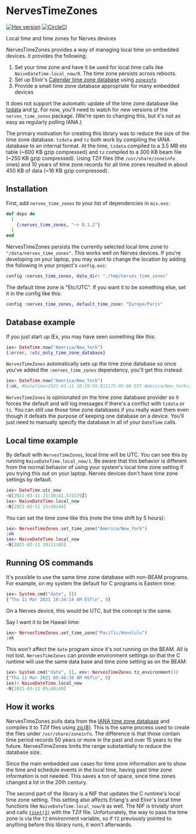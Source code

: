 # NervesTimeZones

[![Hex version](https://img.shields.io/hexpm/v/nerves_time_zones.svg "Hex version")](https://hex.pm/packages/nerves_time_zones)
[![CircleCI](https://circleci.com/gh/nerves-time/nerves_time_zones.svg?style=svg)](https://circleci.com/gh/nerves-time/nerves_time_zones)

Local time and time zones for Nerves devices

NervesTimeZones provides a way of managing local time on embedded devices. It
provides the following:

1. Set your time zone and have it be used for local time calls like
   `NaiveDateTime.local_now/0`. The time zone persists across reboots.
2. Set up Elixir's [Calendar time zone
   database](https://hexdocs.pm/elixir/Calendar.html) using
   [`zoneinfo`](https://hex.pm/packages/zoneinfo)
3. Provide a small time zone database appropriate for many embedded devices

It does not support the automatic update of the time zone database like
[tzdata](https://hex.pm/packages/tzdata) and [tz](https://hex.pm/packages/tz).
For now, you'll need to watch for new versions of the `nerves_time_zones`
package. (We're open to changing this, but it's not as easy as regularly polling
IANA.)

The primary motivation for creating this library was to reduce the size of the
time zone database. `tzdata` and `tz` both work by compiling the IANA database
to an internal format. At the time, `tzdata` compiled to a 3.5 MB ets table
(~600 KB gzip compressed) and `tz` compiled to a 300 KB beam file (~250 KB gzip
compressed). Using TZif files (the `/usr/share/zoneinfo` ones) and 10 years of
time zone records for all time zones resulted in about 450 KB of data (~16 KB
gzip compressed).

## Installation

First, add `nerves_time_zones` to your list of dependencies in `mix.exs`:

```elixir
def deps do
  [
    {:nerves_time_zones, "~> 0.1.2"}
  ]
end
```

NervesTimeZones persists the currently selected local time zone to
`"/data/nerves_time_zones"`. This works well on Nerves devices. If you're
developing on your laptop, you may want to change the location by adding the
following in your project's `config.exs`:

```elixir
config :nerves_time_zones, data_dir: "./tmp/nerves_time_zones"
```

The default time zone is "Etc/UTC". If you want it to be something else, set it
in the config like this:

```elixir
config :nerves_time_zones, default_time_zone: "Europe/Paris"
```

## Database example

If you just start up IEx, you may have seen something like this:

```elixir
iex> DateTime.now("America/New_York")
{:error, :utc_only_time_zone_database}
```

`NervesTimeZones` automatically sets up the time zone database so once you've
added the `:nerves_time_zones` dependency, you'll get this instead:

```elixir
iex> DateTime.now("America/New_York")
{:ok, #DateTime<2021-03-11 10:19:59.811175-05:00 EST America/New_York>}
```

`NervesTimeZones` is opinionated on the time zone database provider so it forces
the default and will log messages if there's a conflict with `tzdata` or `tz`.
You can still use those time zone databases if you really want them even though
it defeats the purpose of keeping one database on a device. You'll just need to
manually specify the database in all of your `DateTime` calls.

## Local time example

By default with `NervesTimeZones`, local time will be UTC. You can see this by
running `NaiveDateTime.local_now/1`. Be aware that this behavior is different
from the normal behavior of using your system's local time zone setting if you
trying this out on your laptop. Nerves devices don't have time zone settings by
default.

```elixir
iex> DateTime.utc_now
~U[2021-03-11 15:10:41.573579Z]
iex> NaiveDateTime.local_now
~N[2021-03-11 15:10:44]
```

You can set the time zone like this (note the time shift by 5 hours):

```elixir
iex> NervesTimeZones.set_time_zone("America/New_York")
:ok
iex> NaiveDateTime.local_now
~N[2021-03-11 10:11:02]
```

## Running OS commands

It's possible to use the same time zone database with non-BEAM programs. For
example, on my system the default for C programs is Eastern time:

```elixir
iex> System.cmd("date", [])
{"Thu 11 Mar 2021 10:34:14 AM EST\n", 0}
```

On a Nerves device, this would be UTC, but the concept is the same.

Say I want it to be Hawaii time:

```elixir
iex> NervesTimeZones.set_time_zone("Pacific/Honolulu")
:ok
```

This won't affect the `date` program since it's not running on the BEAM. All is
not lost. `NervesTimeZones` can provide environment settings so that the C
runtime will use the same data base and time zone setting as on the BEAM:

```elixir
iex> System.cmd("date", [], env: NervesTimeZones.tz_environment())
{"Thu 11 Mar 2021 05:40:38 AM HST\n", 0}
iex)> NaiveDateTime.local_now
~N[2021-03-11 05:40:49]
```

## How it works

NervesTimeZones pulls data from the [IANA time zone
database](http://www.iana.org/time-zones) and compiles it to TZif files using
[zic(8)](https://data.iana.org/time-zones/tzdb/zic.8.txt). This is the same
process used to create the files under `/usr/share/zoneinfo`. The difference is
that those contain time period records 50 years or more in the past and over 15
years to the future. NervesTimeZones limits the range substantially to reduce
the database size.

Since the main embedded use cases for time zone information are to show the time
and schedule events in the local time, having past time zone information is not
needed. This saves a ton of space, since time zones changed a lot in the 20th
century.

The second part of the library is a NIF that updates the C runtime's local time
zone setting. This setting also affects Erlang's and Elixir's local time
functions like `NaiveDateTime.local_now/0` as well. The NIF is trivially short
and calls [`tzset(3)`](https://man7.org/linux/man-pages/man3/tzset.3.html) with
the TZif file. Unfortunately, the way to pass the time zone is via the `TZ`
environment variable, so if `TZ` previously pointed to anything before this
library runs, it won't afterwards.
